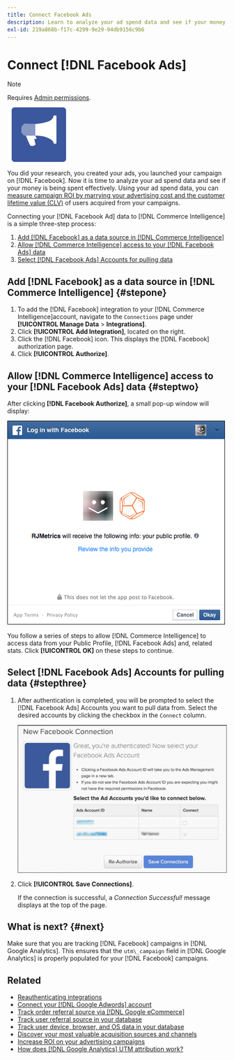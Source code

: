 ```yaml
---
title: Connect Facebook Ads
description: Learn to analyze your ad spend data and see if your money is being spent effectively.
exl-id: 219a868b-f17c-4299-9e29-94db9156c9b6
---
```

# Connect [!DNL Facebook Ads]

>[!NOTE]
>
>Requires [Admin permissions](../../../administrator/user-management/user-management.md).

![](../../../assets/facebook_logo.png)

You did your research, you created your ads, you launched your campaign on [!DNL Facebook]. Now it is time to analyze your ad spend data and see if your money is being spent effectively. Using your ad spend data, you can [measure campaign ROI by marrying your advertising cost and the customer lifetime value (CLV)](../../../data-analyst/analysis/roi-ad-camp.md) of users acquired from your campaigns.

Connecting your [!DNL Facebook Ad] data to [!DNL Commerce Intelligence] is a simple three-step process:

1. [Add [!DNL Facebook] as a data source in [!DNL Commerce Intelligence]](#stepone)
1. [Allow [!DNL Commerce Intelligence] access to your [!DNL Facebook Ads] data](#steptwo)
1. [Select [!DNL Facebook Ads] Accounts for pulling data](#stepthree)

## Add [!DNL Facebook] as a data source in [!DNL Commerce Intelligence] {#stepone}

1. To add the [!DNL Facebook] integration to your [!DNL Commerce Intelligence]account, navigate to the `Connections` page under **[!UICONTROL Manage Data** > **Integrations]**.
1. Click **[!UICONTROL Add Integration]**, located on the right.
1. Click the [!DNL Facebook] icon. This displays the [!DNL Facebook] authorization page.
1. Click **[!UICONTROL Authorize]**.

## Allow [!DNL Commerce Intelligence] access to your [!DNL Facebook Ads] data {#steptwo}

After clicking **[!DNL Facebook Authorize]**, a small pop-up window will display:

 ![](../../../assets/Facebook_Access_Popup.png)

You follow a series of steps to allow [!DNL Commerce Intelligence] to access data from your Public Profile, [!DNL Facebook Ads] and, related stats. Click **[!UICONTROL OK]** on these steps to continue.

## Select [!DNL Facebook Ads] Accounts for pulling data {#stepthree}

1. After authentication is completed, you will be prompted to select the [!DNL Facebook Ads] Accounts you want to pull data from. Select the desired accounts by clicking the checkbox in the `Connect` column.

     ![](../../../assets/Facebook_Ad_Accounts.png)

1. Click **[!UICONTROL Save Connections]**.

   If the connection is successful, a *Connection Successful!* message displays at the top of the page.

## What is next? {#next}

Make sure that you are tracking [!DNL Facebook] campaigns in [!DNL Google Analytics]. This ensures that the `utm\_campaign` field in [!DNL Google Analytics] is properly populated for your [!DNL Facebook] campaigns.

## Related

* [Reauthenticating integrations](https://experienceleague.adobe.com/docs/commerce-knowledge-base/kb/how-to/mbi-reauthenticating-integrations.html?lang=en)
* [Connect your [!DNL Google Adwords] account](../integrations/google-ecommerce.md)
* [Track order referral source via [!DNL Google eCommerce]](../integrations/google-ecommerce.md)
* [Track user referral source in your database](../../analysis/google-track-user-acq.md)
* [Track user device, browser, and OS data in your database](../../analysis/track-usr-dev-browser.md)
* [Discover your most valuable acquisition sources and channels](../../analysis/most-value-source-channel.md)
* [Increase ROI on your advertising campaigns](../../analysis/roi-ad-camp.md)
* [How does [!DNL Google Analytics] UTM attribution work?](../../analysis/utm-attributes.md)
